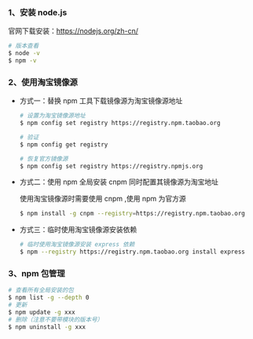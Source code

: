 ### 1、安装 node.js

官网下载安装：https://nodejs.org/zh-cn/

```bash
# 版本查看
$ node -v
$ npm -v
```

### 2、使用淘宝镜像源

- 方式一：替换 npm 工具下载镜像源为淘宝镜像源地址

  ```bash
  # 设置为淘宝镜像源地址
  $ npm config set registry https://registry.npm.taobao.org
  
  # 验证
  $ npm config get registry
  
  # 恢复官方镜像源
  $ npm config set registry https://registry.npmjs.org
  ```

- 方式二：使用 npm 全局安装 cnpm 同时配置其镜像源为淘宝地址

  使用淘宝镜像源时需要使用 cnpm ,使用 npm 为官方源

  ```bash
  $ npm install -g cnpm --registry=https://registry.npm.taobao.org
  ```

- 方式三：临时使用淘宝镜像源安装依赖

  ```bash
  # 临时使用淘宝镜像源安装 express 依赖
  $ npm --registry https://registry.npm.taobao.org install express
  ```

### 3、npm 包管理

```bash
# 查看所有全局安装的包
$ npm list -g --depth 0
# 更新
$ npm update -g xxx
# 删除（注意不要带模块的版本号）
$ npm uninstall -g xxx
```